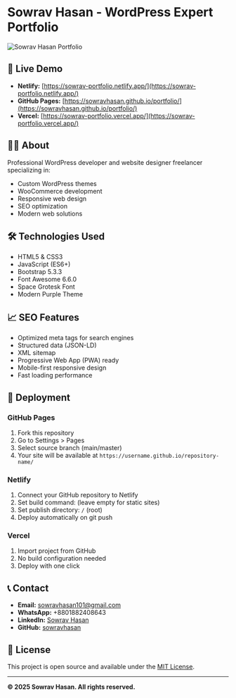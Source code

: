 # Sowrav Hasan - WordPress Expert Portfolio

![Sowrav Hasan Portfolio](https://i.ibb.co/Y7PsKqZ/IMG-2041.jpg)

## 🚀 Live Demo
- **Netlify:** [https://sowrav-portfolio.netlify.app/](https://sowrav-portfolio.netlify.app/)
- **GitHub Pages:** [https://sowravhasan.github.io/portfolio/](https://sowravhasan.github.io/portfolio/)
- **Vercel:** [https://sowrav-portfolio.vercel.app/](https://sowrav-portfolio.vercel.app/)

## 👨‍💻 About
Professional WordPress developer and website designer freelancer specializing in:
- Custom WordPress themes
- WooCommerce development
- Responsive web design
- SEO optimization
- Modern web solutions

## 🛠️ Technologies Used
- HTML5 & CSS3
- JavaScript (ES6+)
- Bootstrap 5.3.3
- Font Awesome 6.6.0
- Space Grotesk Font
- Modern Purple Theme

## 📈 SEO Features
- Optimized meta tags for search engines
- Structured data (JSON-LD)
- XML sitemap
- Progressive Web App (PWA) ready
- Mobile-first responsive design
- Fast loading performance

## 🚀 Deployment

### GitHub Pages
1. Fork this repository
2. Go to Settings > Pages
3. Select source branch (main/master)
4. Your site will be available at `https://username.github.io/repository-name/`

### Netlify
1. Connect your GitHub repository to Netlify
2. Set build command: (leave empty for static sites)
3. Set publish directory: `/` (root)
4. Deploy automatically on git push

### Vercel
1. Import project from GitHub
2. No build configuration needed
3. Deploy with one click

## 📞 Contact
- **Email:** sowravhasan101@gmail.com
- **WhatsApp:** +8801882408643
- **LinkedIn:** [Sowrav Hasan](https://www.linkedin.com/in/sowrav-hasan/)
- **GitHub:** [sowravhasan](https://github.com/sowravhasan)

## 📄 License
This project is open source and available under the [MIT License](LICENSE).

---
**© 2025 Sowrav Hasan. All rights reserved.**
